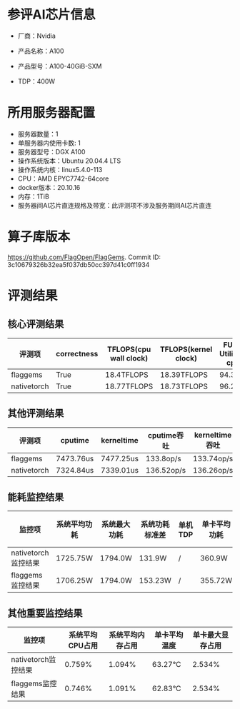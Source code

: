 # 参评AI芯片信息

* 厂商：Nvidia

* 产品名称：A100
* 产品型号：A100-40GiB-SXM
* TDP：400W

# 所用服务器配置

* 服务器数量：1
* 单服务器内使用卡数: 1
* 服务器型号：DGX A100
* 操作系统版本：Ubuntu 20.04.4 LTS
* 操作系统内核：linux5.4.0-113
* CPU：AMD EPYC7742-64core
* docker版本：20.10.16
* 内存：1TiB
* 服务器间AI芯片直连规格及带宽：此评测项不涉及服务期间AI芯片直连

# 算子库版本

https://github.com/FlagOpen/FlagGems. Commit ID: 3c10679326b32ea5f037db50cc397d41c0ff1934

# 评测结果

## 核心评测结果

| 评测项  | correctness | TFLOPS(cpu wall clock) | TFLOPS(kernel clock) | FU(FLOPS Utilization)-cputime | FU-kerneltime |
| ---- | -------------- | -------------- | ------------ | ------ | ----- |
| flaggems | True    | 18.4TFLOPS       | 18.39TFLOPS        | 94.34% | 94.3% |
| nativetorch | True    | 18.77TFLOPS      | 18.73TFLOPS      | 96.26%      | 96.07%    |

## 其他评测结果

| 评测项  | cputime | kerneltime | cputime吞吐 | kerneltime吞吐 | 无预热时延 | 预热后时延 |
| ---- | -------------- | -------------- | ------------ | ------------ | -------------- | -------------- |
| flaggems | 7473.76us       | 7477.25us        | 133.8op/s | 133.74op/s | 21083149.32us | 7553.75us |
| nativetorch | 7324.84us       | 7339.01us        | 136.52op/s | 136.26op/s | 84724.97us | 7346.76us |

## 能耗监控结果

| 监控项  | 系统平均功耗  | 系统最大功耗  | 系统功耗标准差 | 单机TDP | 单卡平均功耗 | 单卡最大功耗 | 单卡功耗标准差 | 单卡TDP |
| ---- | ------- | ------- | ------- | ----- | ------------ | ------------ | ------------- | ----- |
| nativetorch监控结果 | 1725.75W | 1794.0W | 131.9W   | /     | 360.9W       | 366.0W      | 2.26W        | 400W  |
| flaggems监控结果 | 1706.25W | 1794.0W | 153.23W   | /     | 355.72W       | 360.0W      | 3.04W        | 400W  |

## 其他重要监控结果

| 监控项  | 系统平均CPU占用 | 系统平均内存占用 | 单卡平均温度 | 单卡最大显存占用 |
| ---- | --------- | -------- | ------------ | -------------- |
| nativetorch监控结果 | 0.759%    | 1.094%   | 63.27°C       | 2.534%        |
| flaggems监控结果 | 0.746%    | 1.091%   | 62.83°C       | 2.534%        |
